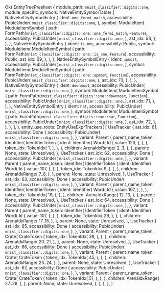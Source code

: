 Ok(
    EntityTreePresheet {
        module_path: `mnist_classifier::digits::one`,
        module_specific_symbols: NativeEntitySymbolTable(
            [
                NativeEntitySymbolEntry {
                    ident: `one_fermi_match`,
                    accessibility: PubicUnder(
                        `mnist_classifier::digits::one`,
                    ),
                    symbol: ModuleItem(
                        ModuleItemSymbol {
                            path: FormPath(`mnist_classifier::digits::one::one_fermi_match`, `Feature`),
                            accessibility: PubicUnder(
                                `mnist_classifier::digits::one`,
                            ),
                            ast_idx: 68,
                        },
                    ),
                },
                NativeEntitySymbolEntry {
                    ident: `is_one`,
                    accessibility: Public,
                    symbol: ModuleItem(
                        ModuleItemSymbol {
                            path: FormPath(`mnist_classifier::digits::one::is_one`, `Feature`),
                            accessibility: Public,
                            ast_idx: 69,
                        },
                    ),
                },
                NativeEntitySymbolEntry {
                    ident: `upmost`,
                    accessibility: PubicUnder(
                        `mnist_classifier::digits::one`,
                    ),
                    symbol: ModuleItem(
                        ModuleItemSymbol {
                            path: FormPath(`mnist_classifier::digits::one::upmost`, `Function`),
                            accessibility: PubicUnder(
                                `mnist_classifier::digits::one`,
                            ),
                            ast_idx: 70,
                        },
                    ),
                },
                NativeEntitySymbolEntry {
                    ident: `downmost`,
                    accessibility: PubicUnder(
                        `mnist_classifier::digits::one`,
                    ),
                    symbol: ModuleItem(
                        ModuleItemSymbol {
                            path: FormPath(`mnist_classifier::digits::one::downmost`, `Function`),
                            accessibility: PubicUnder(
                                `mnist_classifier::digits::one`,
                            ),
                            ast_idx: 71,
                        },
                    ),
                },
                NativeEntitySymbolEntry {
                    ident: `hat`,
                    accessibility: PubicUnder(
                        `mnist_classifier::digits::one`,
                    ),
                    symbol: ModuleItem(
                        ModuleItemSymbol {
                            path: FormPath(`mnist_classifier::digits::one::hat`, `Function`),
                            accessibility: PubicUnder(
                                `mnist_classifier::digits::one`,
                            ),
                            ast_idx: 72,
                        },
                    ),
                },
            ],
        ),
        entity_use_roots: EntityUseExprTrackers(
            [
                UseTracker {
                    ast_idx: 61,
                    accessibility: Done {
                        accessibility: PubicUnder(
                            `mnist_classifier::digits::one`,
                        ),
                    },
                    variant: Parent {
                        parent_name_token: Identifier(
                            IdentifierToken {
                                ident: Identifier(
                                    Word(
                                        Id {
                                            value: 123,
                                        },
                                    ),
                                ),
                                token_idx: TokenIdx(
                                    1,
                                ),
                            },
                        ),
                        children: ArenaIdxRange(
                            2..3,
                        ),
                    },
                    parent: None,
                    state: Unresolved,
                },
                UseTracker {
                    ast_idx: 62,
                    accessibility: Done {
                        accessibility: PubicUnder(
                            `mnist_classifier::digits::one`,
                        ),
                    },
                    variant: Parent {
                        parent_name_token: Identifier(
                            IdentifierToken {
                                ident: Identifier(
                                    Word(
                                        Id {
                                            value: 107,
                                        },
                                    ),
                                ),
                                token_idx: TokenIdx(
                                    9,
                                ),
                            },
                        ),
                        children: ArenaIdxRange(
                            7..8,
                        ),
                    },
                    parent: None,
                    state: Unresolved,
                },
                UseTracker {
                    ast_idx: 63,
                    accessibility: Done {
                        accessibility: PubicUnder(
                            `mnist_classifier::digits::one`,
                        ),
                    },
                    variant: Parent {
                        parent_name_token: Identifier(
                            IdentifierToken {
                                ident: Identifier(
                                    Word(
                                        Id {
                                            value: 107,
                                        },
                                    ),
                                ),
                                token_idx: TokenIdx(
                                    19,
                                ),
                            },
                        ),
                        children: ArenaIdxRange(
                            12..13,
                        ),
                    },
                    parent: None,
                    state: Unresolved,
                },
                UseTracker {
                    ast_idx: 64,
                    accessibility: Done {
                        accessibility: PubicUnder(
                            `mnist_classifier::digits::one`,
                        ),
                    },
                    variant: Parent {
                        parent_name_token: Identifier(
                            IdentifierToken {
                                ident: Identifier(
                                    Word(
                                        Id {
                                            value: 107,
                                        },
                                    ),
                                ),
                                token_idx: TokenIdx(
                                    29,
                                ),
                            },
                        ),
                        children: ArenaIdxRange(
                            17..18,
                        ),
                    },
                    parent: None,
                    state: Unresolved,
                },
                UseTracker {
                    ast_idx: 65,
                    accessibility: Done {
                        accessibility: PubicUnder(
                            `mnist_classifier::digits::one`,
                        ),
                    },
                    variant: Parent {
                        parent_name_token: Crate(
                            CrateToken {
                                token_idx: TokenIdx(
                                    39,
                                ),
                            },
                        ),
                        children: ArenaIdxRange(
                            20..21,
                        ),
                    },
                    parent: None,
                    state: Unresolved,
                },
                UseTracker {
                    ast_idx: 66,
                    accessibility: Done {
                        accessibility: PubicUnder(
                            `mnist_classifier::digits::one`,
                        ),
                    },
                    variant: Parent {
                        parent_name_token: Crate(
                            CrateToken {
                                token_idx: TokenIdx(
                                    45,
                                ),
                            },
                        ),
                        children: ArenaIdxRange(
                            23..24,
                        ),
                    },
                    parent: None,
                    state: Unresolved,
                },
                UseTracker {
                    ast_idx: 67,
                    accessibility: Done {
                        accessibility: PubicUnder(
                            `mnist_classifier::digits::one`,
                        ),
                    },
                    variant: Parent {
                        parent_name_token: Crate(
                            CrateToken {
                                token_idx: TokenIdx(
                                    51,
                                ),
                            },
                        ),
                        children: ArenaIdxRange(
                            27..28,
                        ),
                    },
                    parent: None,
                    state: Unresolved,
                },
            ],
        ),
    },
)